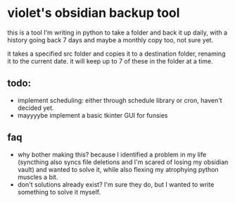 # violet's obsidian backup tool

this is a tool I'm writing in python to take a folder and back it up daily, with a history going back 7 days and maybe a monthly copy too, not sure yet. 

it takes a specified src folder and copies it to a destination folder, renaming it to the current date. it will keep up to 7 of these in the folder at a time.

## todo:
- implement scheduling: either through schedule library or cron, haven't decided yet.
- mayyyybe implement a basic tkinter GUI for funsies

## faq
- why bother making this?
because I identified a problem in my life (syncthing also syncs file deletions and I'm scared of losing my obsidian vault) and wanted to solve it, while also flexing my atrophying python muscles a bit.
- don't solutions already exist?
I'm sure they do, but I wanted to write something to solve it myself. 

